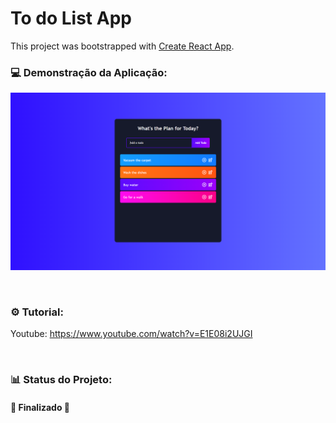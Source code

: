 # To do List App

This project was bootstrapped with [Create React App](https://github.com/facebook/create-react-app).

### 💻 Demonstração da Aplicação:
![preview img](/todo-list.png)

<br>

### ⚙ Tutorial:
Youtube: https://www.youtube.com/watch?v=E1E08i2UJGI

<br> 
 
### 📊 Status do Projeto:

<h4>🚧 Finalizado  🚧</h4>
